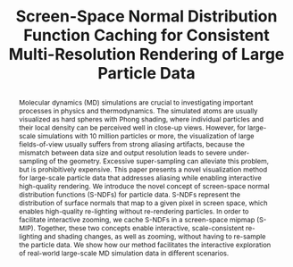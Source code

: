 ---
# this file is written in YAML http://docs.ansible.com/ansible/latest/YAMLSyntax.html
# all lines with a leading sharp are comments and will not be compiled
# longer blocks of text should start with a a leading > to escape all special characters

# URL handle for generated webpage
slug:       sndfs

#specifies layout to be used for page generation (do not modify)
layout:     publication

#publication title
title:      >
   Screen-Space Normal Distribution Function Caching for Consistent Multi-Resolution Rendering of Large Particle Data

#include in selected publications on front page (optional, delete line if not applicable)
display: selected

#list all publication authors in correct order
authors:
 - Mohamed Ibrahim
 - Patrick Wickenhäuser
 - Peter Rautek
 - Guido Reina
 - Markus Hadwiger 
 
#insert publication venue (displayed on publication page)
venue:      >
   IEEE Transactions on Visualization and Computer Graphics, Vol.24, No.1 (Proceedings IEEE Scientific Visualization 2017), pp. 944-953
   
#insert short venue (displayed in box in publication list)
shortvenue: >
   IEEE Scientific Visualization 2017

#specify publication year
year:       2018

#insert abstract of publication
abstract:   >
   Molecular dynamics (MD) simulations are crucial to investigating important processes in physics and thermodynamics. The simulated atoms are usually visualized as hard spheres with Phong shading, where individual particles and their local density can be perceived well in close-up views. However, for large-scale simulations with 10 million particles or more, the visualization of large fields-of-view usually suffers from strong aliasing artifacts, because the mismatch between data size and output resolution leads to severe under-sampling of the geometry. Excessive super-sampling can alleviate this problem, but is prohibitively expensive. This paper presents a novel visualization method for large-scale particle data that addresses aliasing while enabling interactive high-quality rendering. We introduce the novel concept of screen-space normal distribution functions (S-NDFs) for particle data. S-NDFs represent the distribution of surface normals that map to a given pixel in screen space, which enables high-quality re-lighting without re-rendering particles. In order to facilitate interactive zooming, we cache S-NDFs in a screen-space mipmap (S-MIP). Together, these two concepts enable interactive, scale-consistent re-lighting and shading changes, as well as zooming, without having to re-sample the particle data. We show how our method facilitates the interactive exploration of real-world large-scale MD simulation data in different scenarios.
 
#link to hi-res teaser image of publication (please make sure the image is wide, e.g. aspect ratio between 4:2 and 4:1) 
teaser:     './publications/2017_ibrahim_SNDF.jpg'

#link to smaller thumbnail image of publication (please make sure the aspect ratio is 3:2, suggested size is 150x100px)
thumbnail:  './publications/2017_ibrahim_thumbnail.png'

#link to publication video (optional): you can either upload the video to our website (insert local link) or host it on youtube or vimeo (in this case insert the youtube/vimeo link)
video:      './publications/2017_ibrahim_SNDF.mp4'

#link to talk video (optional): you can either upload the video to our website (insert local link) or host it on youtube or vimeo (in this case insert the youtube/vimeo link)
talk:       'https://vimeo.com/237673207'

#link to publication pdf (optional)
pdf:        './publications/2017_ibrahim_SNDF.pdf'


#insert citation. please format citation by inserting <br> at line breaks, &nbsp;&nbsp; will insert a tab character to prettify the citation
citation:   >
  @article{Ibrahim2018SNDFs,<br>
   &nbsp;&nbsp;title = {Screen-Space Normal Distribution Function Caching for Consistent Multi-Resolution Rendering of Large Particle Data},<br>
   &nbsp;&nbsp;author = {Ibrahim, Mohamed and Wickenh\"{a}user, Patrick and Rautek, Peter and Reina, Guido and Hadwiger, Markus},<br>
   &nbsp;&nbsp;journal = {IEEE Transactions on Visualization and Computer Graphics (Proceedings IEEE Scientific Visualization 2017)},<br>
   &nbsp;&nbsp;year = {2018}<br>
   &nbsp;&nbsp;volume = {24},<br>
   &nbsp;&nbsp;number = {1},<br>
   &nbsp;&nbsp;pages = {944--953}<br>
  }
  
#insert links to additional material for the publication (optional)
#links need a title, a URL and a type (this defines the link icon) which can be one of the following values: code, archive, files, slides or text (this is the default icon)
links: 
 - title: Supplementary Materials
   type:  pdf
   url:   './publications/2017_ibrahim_SNDF_supplementary.pdf'
 - title: Code
   type:  github
   url:   'https://bitbucket.org/moeizle/sndfs/'
# - title: ExampleSlides
#   type:  slides
#   url:   './publications/presentation.pptx' 
   
#don't forget the leading and trailing --- in a YAML file
---